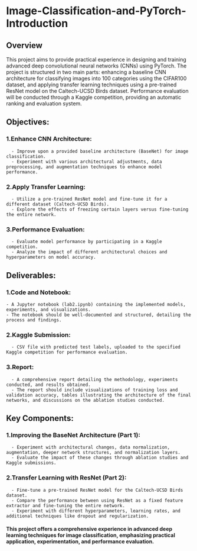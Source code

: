# Image-Classification-and-PyTorch-Introduction

## Overview
This project aims to provide practical experience in designing and training advanced deep convolutional neural networks (CNNs) using PyTorch. The project is structured in two main parts: enhancing a baseline CNN architecture for classifying images into 100 categories using the CIFAR100 dataset, and applying transfer learning techniques using a pre-trained ResNet model on the Caltech-UCSD Birds dataset. Performance evaluation will be conducted through a Kaggle competition, providing an automatic ranking and evaluation system.

## Objectives:
### 1.Enhance CNN Architecture:
      - Improve upon a provided baseline architecture (BaseNet) for image classification.
      - Experiment with various architectural adjustments, data preprocessing, and augmentation techniques to enhance model performance.
  
### 2.Apply Transfer Learning:
      - Utilize a pre-trained ResNet model and fine-tune it for a different dataset (Caltech-UCSD Birds).
      - Explore the effects of freezing certain layers versus fine-tuning the entire network.
  
### 3.Performance Evaluation:
      - Evaluate model performance by participating in a Kaggle competition.
      - Analyze the impact of different architectural choices and hyperparameters on model accuracy.
      
## Deliverables:
### 1.Code and Notebook:
    - A Jupyter notebook (lab2.ipynb) containing the implemented models, experiments, and visualizations.
    - The notebook should be well-documented and structured, detailing the process and findings.
    
### 2.Kaggle Submission:
      - CSV file with predicted test labels, uploaded to the specified Kaggle competition for performance evaluation.

### 3.Report:
      - A comprehensive report detailing the methodology, experiments conducted, and results obtained.
      - The report should include visualizations of training loss and validation accuracy, tables illustrating the architecture of the final networks, and discussions on the ablation studies conducted.

## Key Components:

### 1.Improving the BaseNet Architecture (Part 1):
      - Experiment with architectural changes, data normalization, augmentation, deeper network structures, and normalization layers.
      - Evaluate the impact of these changes through ablation studies and Kaggle submissions.
      
### 2.Transfer Learning with ResNet (Part 2):
      - Fine-tune a pre-trained ResNet model for the Caltech-UCSD Birds dataset.
      - Compare the performance between using ResNet as a fixed feature extractor and fine-tuning the entire network.
      - Experiment with different hyperparameters, learning rates, and additional techniques like dropout and regularization.

#### This project offers a comprehensive experience in advanced deep learning techniques for image classification, emphasizing practical application, experimentation, and performance evaluation.

